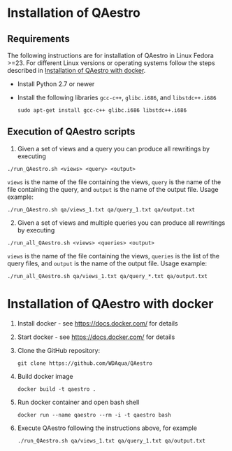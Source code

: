 # Installation of QAestro
## Requirements
The following instructions are for installation of QAestro in Linux Fedora >=23. For different Linux versions or operating systems follow the steps described in [Installation of QAestro with docker](#installation-of-qaestro-with-docker).
- Install Python 2.7 or newer
- Install the following libraries `gcc-c++`, `glibc.i686`, and `libstdc++.i686`

    `sudo apt-get install gcc-c++ glibc.i686 libstdc++.i686`

## Execution of QAestro scripts
1. Given a set of views and a query you can produce all rewritings by executing

`./run_QAestro.sh <views> <query> <output>`

`views` is the name of the file containing the views, `query` is the name of the file containing the query, and `output` is the name of the output file.
Usage example:
    
`./run_QAestro.sh qa/views_1.txt qa/query_1.txt qa/output.txt`

2. Given a set of views and multiple queries you can produce all rewritings by executing

`./run_all_QAestro.sh <views> <queries> <output>`

`views` is the name of the file containing the views, `queries` is the list of the query files, and `output` is the name of the output file.
Usage example:
    
`./run_all_QAestro.sh qa/views_1.txt qa/query_*.txt qa/output.txt`

# Installation of QAestro with docker
1. Install docker - see <https://docs.docker.com/> for details

2. Start docker - see <https://docs.docker.com/> for details

3. Clone the GitHub repository:

    `git clone https://github.com/WDAqua/QAestro`

4. Build docker image

    `docker build -t qaestro .`

5. Run docker container and open bash shell

    `docker run --name qaestro --rm -i -t qaestro bash`

6. Execute QAestro following the instructions above, for example

    `./run_QAestro.sh qa/views_1.txt qa/query_1.txt qa/output.txt`

